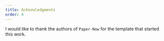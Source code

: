 ```yaml
---
title: Acknowledgments
order: 4
---
```

I would like to thank the authors of `Paper-Now` for the template that started this work.
